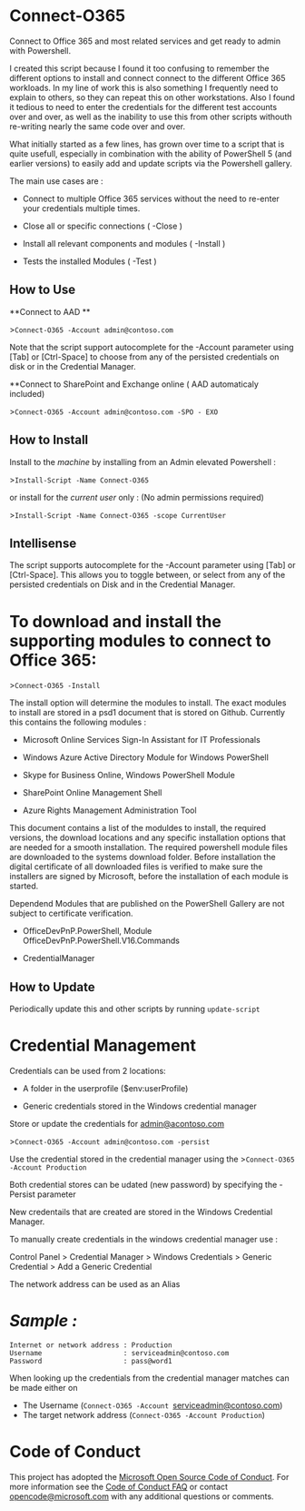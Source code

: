 Connect-O365
==============

Connect to Office 365 and most related services and get ready to admin with Powershell.

I created this script because I found it too confusing to remember the different options to install and connect connect to the different Office 365 workloads. In my line of work this is also something I frequently need to explain to others, so they can repeat this on other workstations. Also I found it tedious to need to enter the credentials for the different test accounts over and over, as well as the inability to use this from other scripts withouth re-writing nearly the same code over and over.

What initially started as a few lines, has grown over time to a script that is quite usefull, especially in combination with the ability of PowerShell 5 (and earlier versions) to easily add and update scripts via the Powershell gallery.

The main use cases are :

-   Connect to multiple Office 365 services without the need to re-enter your credentials multiple times.

-   Close all or specific connections ( -Close )

-   Install all relevant components and modules ( -Install )

-   Tests the installed Modules ( -Test )

How to Use
--------------

**Connect to AAD **

&gt;`Connect-O365 -Account admin@contoso.com`

Note that the script support autocomplete for the -Account parameter using \[Tab\] or \[Ctrl-Space\] to choose from any of the persisted credentials on disk or in the Credential Manager.

**Connect to SharePoint and Exchange online ( AAD automaticaly included)

&gt;`Connect-O365 -Account admin@contoso.com -SPO - EXO`

How to Install
--------------

Install to the *machine* by installing from an Admin elevated Powershell :

&gt;`Install-Script -Name Connect-O365`

or install for the *current user* only : (No admin permissions required)

&gt;`Install-Script -Name Connect-O365 -scope CurrentUser`


Intellisense
------------

The script supports autocomplete for the -Account parameter using [Tab] or [Ctrl-Space]. This allows you to toggle between, or select from any of the persisted credentials on Disk and in the Credential Manager.

To download and install the supporting modules to connect to Office 365:
=======

&gt;`Connect-O365 -Install`

The install option will determine the modules to install. The exact modules to install are stored in a psd1 document that is stored on Github. Currently this contains the following modules :

-   Microsoft Online Services Sign-In Assistant for IT Professionals

-   Windows Azure Active Directory Module for Windows PowerShell

-   Skype for Business Online, Windows PowerShell Module

-   SharePoint Online Management Shell

-   Azure Rights Management Administration Tool

This document contains a list of the moduldes to install, the required versions, the download locations and any specific installation options that are needed for a smooth installation. The required powershell module files are downloaded to the systems download folder. Before installation the digital certificate of all downloaded files is verified to make sure the installers are signed by Microsoft, before the installation of each module is started.

Dependend Modules that are published on the PowerShell Gallery are not subject to certificate verification.

-   OfficeDevPnP.PowerShell, Module OfficeDevPnP.PowerShell.V16.Commands

-   CredentialManager

How to Update
-----------------

Periodically update this and other scripts by running `update-script`

Credential Management
=======================

Credentials can be used from 2 locations:

-   A folder in the userprofile ($env:userProfile)

-   Generic credentials stored in the Windows credential manager

Store or update the credentials for admin@acontoso.com

&gt;`Connect-O365 -Account admin@contoso.com -persist`

Use the credential stored in the credential manager using the &gt;`Connect-O365 -Account Production`

Both credential stores can be udated (new password) by specifying the -Persist parameter

New credentails that are created are stored in the Windows Credential Manager.

To manually create credentials in the windows credential manager use :

Control Panel &gt; Credential Manager &gt; Windows Credentials &gt; Generic Credential &gt; Add a Generic Credential

The network address can be used as an Alias

# *Sample :*

    Internet or network address : Production
    Username                    : serviceadmin@contoso.com
    Password                    : pass@word1

When looking up the credentials from the credential manager matches can be made either on

-   The Username (`Connect-O365 -Account `<serviceadmin@contoso.com>)
-   The target network address (`Connect-O365 -Account Production`)

Code of Conduct
===============

This project has adopted the [Microsoft Open Source Code of Conduct](https://opensource.microsoft.com/codeofconduct/). For more information see the [Code of Conduct FAQ](https://opensource.microsoft.com/codeofconduct/faq/) or contact [opencode@microsoft.com](mailto:opencode@microsoft.com) with any additional questions or comments.

